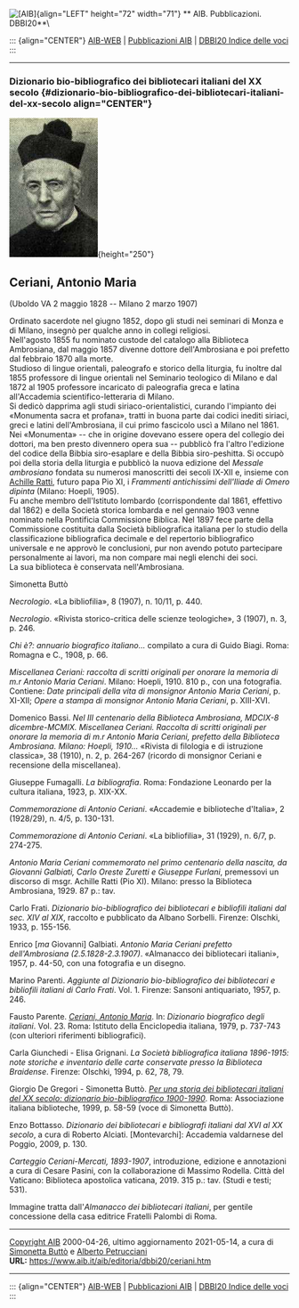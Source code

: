 ![\[AIB\]](/aib/wi/aibv72.gif){align="LEFT" height="72" width="71"}
** AIB. Pubblicazioni. DBBI20**\

::: {align="CENTER"}
[AIB-WEB](/) \| [Pubblicazioni AIB](/pubblicazioni/) \| [DBBI20 Indice
delle voci](dbbi20.htm)
:::

------------------------------------------------------------------------

### Dizionario bio-bibliografico dei bibliotecari italiani del XX secolo {#dizionario-bio-bibliografico-dei-bibliotecari-italiani-del-xx-secolo align="CENTER"}

![\[Ritratto\]](ceriani.jpg){height="250"}

## Ceriani, Antonio Maria

(Uboldo VA 2 maggio 1828 -- Milano 2 marzo 1907)

Ordinato sacerdote nel giugno 1852, dopo gli studi nei seminari di Monza
e di Milano, insegnò per qualche anno in collegi religiosi.\
Nell\'agosto 1855 fu nominato custode del catalogo alla Biblioteca
Ambrosiana, dal maggio 1857 divenne dottore dell\'Ambrosiana e poi
prefetto dal febbraio 1870 alla morte.\
Studioso di lingue orientali, paleografo e storico della liturgia, fu
inoltre dal 1855 professore di lingue orientali nel Seminario teologico
di Milano e dal 1872 al 1905 professore incaricato di paleografia greca
e latina all\'Accademia scientifico-letteraria di Milano.\
Si dedicò dapprima agli studi siriaco-orientalistici, curando
l\'impianto dei «Monumenta sacra et profana», tratti in buona parte dai
codici inediti siriaci, greci e latini dell\'Ambrosiana, il cui primo
fascicolo uscì a Milano nel 1861. Nei «Monumenta» -- che in origine
dovevano essere opera del collegio dei dottori, ma ben presto divennero
opera sua -- pubblicò fra l\'altro l\'edizione del codice della Bibbia
siro-esaplare e della Bibbia siro-peshitta. Si occupò poi della storia
della liturgia e pubblicò la nuova edizione del *Messale ambrosiano*
fondata su numerosi manoscritti dei secoli IX-XII e, insieme con
[Achille Ratti](ratti.htm), futuro papa Pio XI, i *Frammenti
antichissimi dell\'Iliade di Omero dipinta* (Milano: Hoepli, 1905).\
Fu anche membro dell\'Istituto lombardo (corrispondente dal 1861,
effettivo dal 1862) e della Società storica lombarda e nel gennaio 1903
venne nominato nella Pontificia Commissione Biblica. Nel 1897 fece parte
della Commissione costituita dalla Società bibliografica italiana per lo
studio della classificazione bibliografica decimale e del repertorio
bibliografico universale e ne approvò le conclusioni, pur non avendo
potuto partecipare personalmente ai lavori, ma non compare mai negli
elenchi dei soci.\
La sua biblioteca è conservata nell\'Ambrosiana.

Simonetta Buttò

*Necrologio*. «La bibliofilia», 8 (1907), n. 10/11, p. 440.

*Necrologio*. «Rivista storico-critica delle scienze teologiche», 3
(1907), n. 3, p. 246.

*Chi è?: annuario biografico italiano\...* compilato a cura di Guido
Biagi. Roma: Romagna e C., 1908, p. 66.

*Miscellanea Ceriani: raccolta di scritti originali per onorare la
memoria di m.r Antonio Maria Ceriani*. Milano: Hoepli, 1910. 810 p., con
una fotografia. Contiene: *Date principali della vita di monsignor
Antonio Maria Ceriani*, p. XI-XII; *Opere a stampa di monsignor Antonio
Maria Ceriani*, p. XIII-XVI.

Domenico Bassi. *Nel III centenario della Biblioteca Ambrosiana, MDCIX-8
dicembre-MCMIX. Miscellanea Ceriani. Raccolta di scritti originali per
onorare la memoria di m.r Antonio Maria Ceriani, prefetto della
Biblioteca Ambrosiana. Milano: Hoepli, 1910\...* «Rivista di filologia e
di istruzione classica», 38 (1910), n. 2, p. 264-267 (ricordo di
monsignor Ceriani e recensione della miscellanea).

Giuseppe Fumagalli. *La bibliografia*. Roma: Fondazione Leonardo per la
cultura italiana, 1923, p. XIX-XX.

*Commemorazione di Antonio Ceriani*. «Accademie e biblioteche
d\'Italia», 2 (1928/29), n. 4/5, p. 130-131.

*Commemorazione di Antonio Ceriani*. «La bibliofilia», 31 (1929), n.
6/7, p. 274-275.

*Antonio Maria Ceriani commemorato nel primo centenario della nascita,
da Giovanni Galbiati, Carlo Oreste Zuretti e Giuseppe Furlani*,
premessovi un discorso di msgr. Achille Ratti (Pio XI). Milano: presso
la Biblioteca Ambrosiana, 1929. 87 p.: tav.

Carlo Frati. *Dizionario bio-bibliografico dei bibliotecari e bibliofili
italiani dal sec. XIV al XIX*, raccolto e pubblicato da Albano Sorbelli.
Firenze: Olschki, 1933, p. 155-156.

Enrico \[*ma* Giovanni\] Galbiati. *Antonio Maria Ceriani prefetto
dell'Ambrosiana (2.5.1828-2.3.1907)*. «Almanacco dei bibliotecari
italiani», 1957, p. 44-50, con una fotografia e un disegno.

Marino Parenti. *Aggiunte al Dizionario bio-bibliografico dei
bibliotecari e bibliofili italiani di Carlo Frati*. Vol. 1. Firenze:
Sansoni antiquariato, 1957, p. 246.

Fausto Parente. *[Ceriani, Antonio
Maria](http://www.treccani.it/enciclopedia/antonio-maria-ceriani_(Dizionario_Biografico)/)*.
In: *Dizionario biografico degli italiani*. Vol. 23. Roma: Istituto
della Enciclopedia italiana, 1979, p. 737-743 (con ulteriori riferimenti
bibliografici).

Carla Giunchedi - Elisa Grignani. *La Società bibliografica italiana
1896-1915: note storiche e inventario delle carte conservate presso la
Biblioteca Braidense*. Firenze: Olschki, 1994, p. 62, 78, 79.

Giorgio De Gregori - Simonetta Buttò. [*Per una storia dei bibliotecari
italiani del XX secolo: dizionario bio-bibliografico
1900-1990*](/aib/editoria/pub065.htm). Roma: Associazione italiana
biblioteche, 1999, p. 58-59 (voce di Simonetta Buttò).

Enzo Bottasso. *Dizionario dei bibliotecari e bibliografi italiani dal
XVI al XX secolo*, a cura di Roberto Alciati. \[Montevarchi\]: Accademia
valdarnese del Poggio, 2009, p. 130.

*Carteggio Ceriani-Mercati, 1893-1907*, introduzione, edizione e
annotazioni a cura di Cesare Pasini, con la collaborazione di Massimo
Rodella. Città del Vaticano: Biblioteca apostolica vaticana, 2019. 315
p.: tav. (Studi e testi; 531).

Immagine tratta dall\'*Almanacco dei bibliotecari italiani*, per gentile
concessione della casa editrice Fratelli Palombi di Roma.

------------------------------------------------------------------------

[Copyright AIB](/su-questo-sito/dichiarazione-di-copyright-aib-web/)
2000-04-26, ultimo aggiornamento 2021-05-14, a cura di [Simonetta
Buttò](/aib/redazione3.htm) e [Alberto
Petrucciani](/su-questo-sito/redazione-aib-web/)\
**URL:** https://www.aib.it/aib/editoria/dbbi20/ceriani.htm

------------------------------------------------------------------------

::: {align="CENTER"}
[AIB-WEB](/) \| [Pubblicazioni AIB](/pubblicazioni/) \| [DBBI20 Indice
delle voci](dbbi20.htm)
:::
